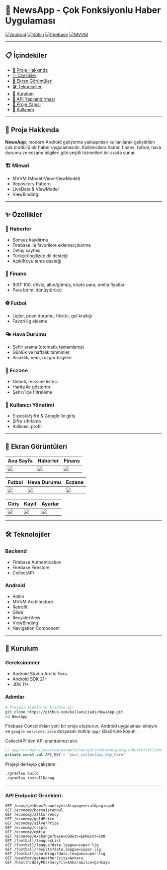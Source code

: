 # 📱 NewsApp - Çok Fonksiyonlu Haber Uygulaması

[![Android](https://img.shields.io/badge/Android-3DDC84?style=for-the-badge&logo=android&logoColor=white)](https://developer.android.com/)
[![Kotlin](https://img.shields.io/badge/Kotlin-0095D5?style=for-the-badge&logo=kotlin&logoColor=white)](https://kotlinlang.org/)
[![Firebase](https://img.shields.io/badge/Firebase-FFCA28?style=for-the-badge&logo=firebase&logoColor=black)](https://firebase.google.com/)
[![MVVM](https://img.shields.io/badge/Architecture-MVVM-blue?style=for-the-badge)](https://developer.android.com/jetpack/guide)

---

## 📋 İçindekiler

- [🎯 Proje Hakkında](#-proje-hakkında)
- [✨ Özellikler](#-özellikler)
- [📱 Ekran Görüntüleri](#-ekran-görüntüleri)
- [🛠️ Teknolojiler](#-teknolojiler)
- [🚀 Kurulum](#-kurulum)
- [🔌 API Yapılandırması](#-api-yapılandırması)
- [🧱 Proje Yapısı](#-proje-yapısı)
- [📖 Kullanım](#-kullanım)

---

## 🎯 Proje Hakkında

**NewsApp**, modern Android geliştirme yaklaşımları kullanılarak geliştirilen çok modüllü bir haber uygulamasıdır. Kullanıcılara haber, finans, futbol, hava durumu ve eczane bilgileri gibi çeşitli hizmetleri bir arada sunar.

### 🏗️ Mimari

- MVVM (Model-View-ViewModel)
- Repository Pattern
- LiveData & ViewModel
- ViewBinding

---

## ✨ Özellikler

### 📰 Haberler
- Sonsuz kaydırma
- Firebase ile favorilere ekleme/çıkarma
- Detay sayfası
- Türkçe/İngilizce dil desteği
- Açık/Koyu tema desteği

### 💸 Finans
- BIST 100, döviz, altın/gümüş, kripto para, emtia fiyatları
- Para birimi dönüştürücü

### ⚽ Futbol
- Ligler, puan durumu, fikstür, gol krallığı
- Favori lig ekleme

### 🌤️ Hava Durumu
- Şehir arama (otomatik tamamlama)
- Günlük ve haftalık tahminler
- Sıcaklık, nem, rüzgar bilgileri

### 💊 Eczane
- Nöbetçi eczane listesi
- Harita ile gösterim
- Şehir/ilçe filtreleme

### 👤 Kullanıcı Yönetimi
- E-posta/şifre & Google ile giriş
- Şifre sıfırlama
- Kullanıcı profili

---

## 📱 Ekran Görüntüleri

| Ana Sayfa | Haberler | Finans |
|---|---|---|
| ![](https://via.placeholder.com/200x400/4CAF50/FFFFFF?text=Ana+Ekran) | ![](https://via.placeholder.com/200x400/2196F3/FFFFFF?text=Haberler) | ![](https://via.placeholder.com/200x400/FF9800/FFFFFF?text=Finans) |

| Futbol | Hava Durumu | Eczane |
|---|---|---|
| ![](https://via.placeholder.com/200x400/4CAF50/FFFFFF?text=Futbol) | ![](https://via.placeholder.com/200x400/03A9F4/FFFFFF?text=Hava+Durumu) | ![](https://via.placeholder.com/200x400/9C27B0/FFFFFF?text=Eczane) |

| Giriş | Kayıt | Ayarlar |
|---|---|---|
| ![](https://via.placeholder.com/200x400/FF5722/FFFFFF?text=Giriş) | ![](https://via.placeholder.com/200x400/795548/FFFFFF?text=Kayıt) | ![](https://via.placeholder.com/200x400/607D8B/FFFFFF?text=Ayarlar) |

---

## 🛠️ Teknolojiler

### Backend
- Firebase Authentication
- Firebase Firestore
- CollectAPI

### Android
- Kotlin
- MVVM Architecture
- Retrofit
- Glide
- RecyclerView
- ViewBinding
- Navigation Component

---

## 🚀 Kurulum

### Gereksinimler

- Android Studio Arctic Fox+
- Android SDK 21+
- JDK 11+

### Adımlar

```bash
# Projeyi klonla ve klasöre gir
git clone https://github.com/kullaniciadi/NewsApp.git
cd NewsApp
```

Firebase Console'dan yeni bir proje oluşturun, Android uygulaması ekleyin ve
`google-services.json` dosyasını indirip `app/` klasörüne koyun.

CollectAPI'den API anahtarınızı alın.

```kotlin
// app/src/main/java/com/example/navigationdrawerapp/api/RetrofitClient.kt dosyasında
private const val API_KEY = "your_collectapi_key_here"
```

Projeyi derleyip çalıştırın:

```bash
./gradlew build
./gradlew installDebug
```

---

### API Endpoint Örnekleri:

```
GET /news/getNews?country=tr&tag=general&paging=0
GET /economy/borsaIstanbul
GET /economy/allCurrency
GET /economy/goldPrice
GET /economy/silverPrice
GET /economy/cripto
GET /economy/emtia
GET /economy/exchange?base=USD&to=EUR&int=100
GET /football/leaguesList
GET /football/league?data.league=super-lig
GET /football/results?data.league=super-lig
GET /football/goalKings?data.league=super-lig
GET /weather/getWeather?city=Ankara
GET /health/dutyPharmacy?il=Ankara&ilce=Çankaya
```
